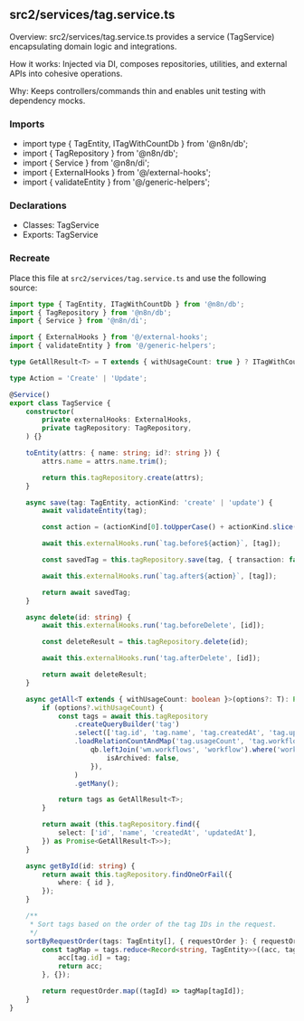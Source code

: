 ## src2/services/tag.service.ts

Overview: src2/services/tag.service.ts provides a service (TagService) encapsulating domain logic and integrations.

How it works: Injected via DI, composes repositories, utilities, and external APIs into cohesive operations.

Why: Keeps controllers/commands thin and enables unit testing with dependency mocks.

### Imports

- import type { TagEntity, ITagWithCountDb } from '@n8n/db';
- import { TagRepository } from '@n8n/db';
- import { Service } from '@n8n/di';
- import { ExternalHooks } from '@/external-hooks';
- import { validateEntity } from '@/generic-helpers';

### Declarations

- Classes: TagService
- Exports: TagService

### Recreate

Place this file at `src2/services/tag.service.ts` and use the following source:

```ts
import type { TagEntity, ITagWithCountDb } from '@n8n/db';
import { TagRepository } from '@n8n/db';
import { Service } from '@n8n/di';

import { ExternalHooks } from '@/external-hooks';
import { validateEntity } from '@/generic-helpers';

type GetAllResult<T> = T extends { withUsageCount: true } ? ITagWithCountDb[] : TagEntity[];

type Action = 'Create' | 'Update';

@Service()
export class TagService {
	constructor(
		private externalHooks: ExternalHooks,
		private tagRepository: TagRepository,
	) {}

	toEntity(attrs: { name: string; id?: string }) {
		attrs.name = attrs.name.trim();

		return this.tagRepository.create(attrs);
	}

	async save(tag: TagEntity, actionKind: 'create' | 'update') {
		await validateEntity(tag);

		const action = (actionKind[0].toUpperCase() + actionKind.slice(1)) as Action;

		await this.externalHooks.run(`tag.before${action}`, [tag]);

		const savedTag = this.tagRepository.save(tag, { transaction: false });

		await this.externalHooks.run(`tag.after${action}`, [tag]);

		return await savedTag;
	}

	async delete(id: string) {
		await this.externalHooks.run('tag.beforeDelete', [id]);

		const deleteResult = this.tagRepository.delete(id);

		await this.externalHooks.run('tag.afterDelete', [id]);

		return await deleteResult;
	}

	async getAll<T extends { withUsageCount: boolean }>(options?: T): Promise<GetAllResult<T>> {
		if (options?.withUsageCount) {
			const tags = await this.tagRepository
				.createQueryBuilder('tag')
				.select(['tag.id', 'tag.name', 'tag.createdAt', 'tag.updatedAt'])
				.loadRelationCountAndMap('tag.usageCount', 'tag.workflowMappings', 'wm', (qb) =>
					qb.leftJoin('wm.workflows', 'workflow').where('workflow.isArchived = :isArchived', {
						isArchived: false,
					}),
				)
				.getMany();

			return tags as GetAllResult<T>;
		}

		return await (this.tagRepository.find({
			select: ['id', 'name', 'createdAt', 'updatedAt'],
		}) as Promise<GetAllResult<T>>);
	}

	async getById(id: string) {
		return await this.tagRepository.findOneOrFail({
			where: { id },
		});
	}

	/**
	 * Sort tags based on the order of the tag IDs in the request.
	 */
	sortByRequestOrder(tags: TagEntity[], { requestOrder }: { requestOrder: string[] }) {
		const tagMap = tags.reduce<Record<string, TagEntity>>((acc, tag) => {
			acc[tag.id] = tag;
			return acc;
		}, {});

		return requestOrder.map((tagId) => tagMap[tagId]);
	}
}

```
